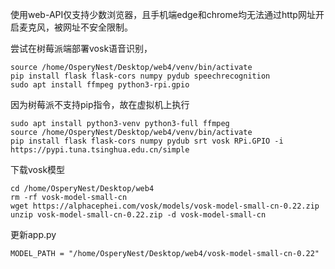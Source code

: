 使用web-API仅支持少数浏览器，且手机端edge和chrome均无法通过http网址开启麦克风，被网址不安全限制。

尝试在树莓派端部署vosk语音识别，
```
source /home/OsperyNest/Desktop/web4/venv/bin/activate
pip install flask flask-cors numpy pydub speechrecognition
sudo apt install ffmpeg python3-rpi.gpio
```
因为树莓派不支持pip指令，故在虚拟机上执行
```
sudo apt install python3-venv python3-full ffmpeg
source /home/OsperyNest/Desktop/web4/venv/bin/activate
pip install flask flask-cors numpy pydub srt vosk RPi.GPIO -i https://pypi.tuna.tsinghua.edu.cn/simple
```

下载vosk模型
```
cd /home/OsperyNest/Desktop/web4
rm -rf vosk-model-small-cn
wget https://alphacephei.com/vosk/models/vosk-model-small-cn-0.22.zip
unzip vosk-model-small-cn-0.22.zip -d vosk-model-small-cn
```
更新app.py
```
MODEL_PATH = "/home/OsperyNest/Desktop/web4/vosk-model-small-cn-0.22"
```
